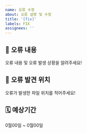```yaml
---
name: 오류 수정
about: 오류 설명 및 수정
title: '[fix]'
labels: FIX
assignees: ''
---
```


## 🤔 오류 내용

오류 내용 및 오류 발생 상황을 알려주세요!

## 🚩 오류 발견 위치

오류가 발생한 파일 위치를 적어주세요!

## 🗓️ 예상기간

0월00일 ~ 0월00일
